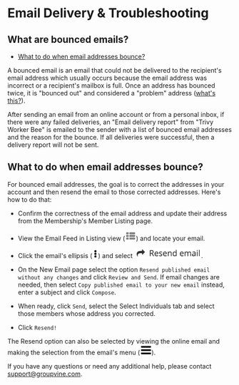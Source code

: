 # Email Delivery & Troubleshooting

<span id="gv-6delivery-2delivBounce-bounced-emails"></span>
## What are bounced emails?

* [What to do when email addresses bounce?](#gv-6delivery-2delivBounce-what-to-do)

A bounced email is an email that could not be delivered to
the recipient's email address which usually occurs because the email
address was incorrect or a recipient's mailbox is full.  Once an
address has bounced twice, it is "bounced out" and considered a "problem" address ([what's this?](/6-delivery/4-delivProblems.md?[LINK-QARGS-DOC]gv-6delivery-4delivProblems-problem-addr)).

After sending an email from an online account or from
a personal inbox, if there were any failed
deliveries, an "Email delivery report" from "Trivy Worker
Bee" is emailed to the sender with a list of bounced
email addresses and the reason for the bounce.  If all
deliveries were successful, then a delivery report will
not be sent.  

<span id="gv-6delivery-2delivBounce-what-to-do"></span>
## What to do when email addresses bounce?

For bounced email addresses, the goal is to correct
the addresses in your account and then resend the email to
those corrected addresses.  Here's how to do that:

* Confirm the correctness of the email address and update their address from the Membership's Member Listing page.

* View the Email Feed in Listing view (<img src="/docimages/listing-view-icon.png" height="22">) and locate your email.

* Click the email's ellipsis (<img src="/docimages/ellipsis.png" height="22">) and select <img src="/docimages/feed-menu-resend-email.png" height="22">.

* On the New Email page select the option `Resend published email without any changes` and click `Review and Send`.  If email changes
 are needed, then select `Copy published email to your new email` instead, enter a subject and click `Compose`.
 
* When ready, click `Send`, select the Select Individuals tab and select those members whose address you corrected.  

* Click `Resend!`

The Resend option can also be selected by viewing the online email and making the selection from the email's menu (<img src="/docimages/menu-icon.png" height="22">).

If you have any questions or need any additional help, please contact support@groupvine.com.
